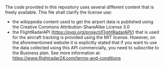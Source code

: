 The code provided in this repository uses several different content that is freely available. This file shall clarify the license use:

- the wikippedia content used to get the airport data is published using the Creative Commons Attribution-ShareAlike License 3.0
- the FlightRadarAPI (https://pypi.org/project/FlightRadarAPI/) that is used for the aircraft tracking is provided using the MIT license. However, on the aforementioned website it is explicitly stated that if you want to use the data collected using this API commercially, you need to subscribe to the Business plan.
See more information at: https://www.flightradar24.com/terms-and-conditions
